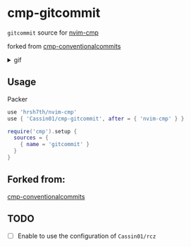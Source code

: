 # cmp-gitcommit

`gitcommit` source for [nvim-cmp](https://github.com/hrsh7th/nvim-cmp)

forked from [cmp-conventionalcommits](https://github.com/davidsierradz/cmp-conventionalcommits)

<details>
<summary>gif</summary>

![gif](https://github.com/Cassin01/cmp-gitcommit/blob/7e71945599a6c0db6caeb4b2045986af976d55ad/asset/commit.gif)

</details>

## Usage

Packer
```lua
use 'hrsh7th/nvim-cmp'
use { 'Cassin01/cmp-gitcommit', after = { 'nvim-cmp' } }
```

```lua
require('cmp').setup {
  sources = {
    { name = 'gitcommit' }
  }
}
```

## Forked from:

[cmp-conventionalcommits](https://github.com/davidsierradz/cmp-conventionalcommits)

## TODO

- [ ] Enable to use the configuration of `Cassin01/rcz`
